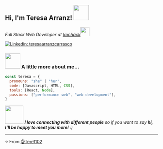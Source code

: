 <h2> Hi, I'm Teresa Arranz! <img src="https://media.giphy.com/media/mGcNjsfWAjY5AEZNw6/giphy.gif" width="50"></h2>

<p><em>Full Stack Web Developer at <a href="https://www.ironhack.com/es">Ironhack</a><img src="#" width="30">
</em></p>

[![Linkedin: teresaarranzcarrasco](https://img.shields.io/badge/-teresaarranz-blue?style=flat-square&logo=Linkedin&logoColor=white&link=https://www.linkedin.com/in/teresa-arranz-carrasco/)](https://www.linkedin.com/in/teresa-arranz-carrasco/)


### <img src="https://media.giphy.com/media/VgCDAzcKvsR6OM0uWg/giphy.gif" width="50"> A little more about me...  

```javascript
const teresa = {
  pronouns: "she" | "her",
  code: [Javascript, HTML, CSS],
  tools: [React, Node],
  passions: ["performance web", "web development"],
}
```

<img src="https://media.giphy.com/media/LnQjpWaON8nhr21vNW/giphy.gif" width="60"> <em><b>I love connecting with different people</b> so if you want to say <b>hi, I'll be happy to meet you more!</b> :)</em>

---

⭐️ From [@Tere1102](https://github.com/Tere1102)
<!--
**Tere1102/tere1102** is a ✨ _special_ ✨ repository because its `README.md` (this file) appears on your GitHub profile.

Here are some ideas to get you started:

- 🔭 I’m currently working on ...
- 🌱 I’m currently learning ...
- 👯 I’m looking to collaborate on ...
- 🤔 I’m looking for help with ...
- 💬 Ask me about ...
- 📫 How to reach me: ...
- 😄 Pronouns: ...
- ⚡ Fun fact: ...
-->
